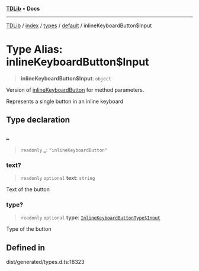 [**TDLib**](../../../../../../README.md) • **Docs**

***

[TDLib](../../../../../../modules.md) / [index](../../../../../README.md) / [types](../../../README.md) / [default](../README.md) / inlineKeyboardButton$Input

# Type Alias: inlineKeyboardButton$Input

> **inlineKeyboardButton$Input**: `object`

Version of [inlineKeyboardButton](inlineKeyboardButton.md) for method parameters.

Represents a single button in an inline keyboard

## Type declaration

### \_

> `readonly` **\_**: `"inlineKeyboardButton"`

### text?

> `readonly` `optional` **text**: `string`

Text of the button

### type?

> `readonly` `optional` **type**: [`InlineKeyboardButtonType$Input`](InlineKeyboardButtonType$Input.md)

Type of the button

## Defined in

dist/generated/types.d.ts:18323
